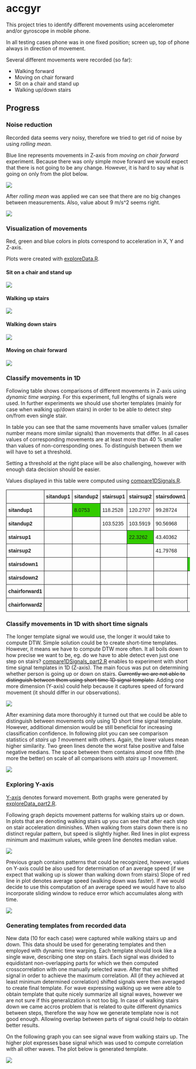 # accgyr

This project tries to identify different movements using accelerometer and/or gyroscope in mobile phone.

In all testing cases phone was in one fixed position; screen up, top of phone always in direction of movement.

Several different movements were recorded (so far):

* Walking forward
* Moving on chair forward
* Sit on a chair and stand up
* Walking up/down stairs

## Progress

### Noise reduction
Recorded data seems very noisy, therefore we tried to get rid of noise by using *rolling  mean.*

Blue line represents movements in Z-axis from *moving on chair forward* experiment.
Because there was only simple move forward we would expect that there is not going to be any change. However, it is hard to say what is going on only from the plot below.

<img src="http://i.imgur.com/wpRdqNu.png?1" />

After *rolling mean* was applied we can see that there are no big changes between measurements. Also, value about 9 m/s^2 seems right.

<img src="http://i.imgur.com/WpR7sED.png?1" />

### Visualization of movements
Red, green and blue colors in plots correspond to acceleration in X, Y and Z-axis.

Plots were created with [exploreData.R](https://github.com/martinkersner/accgyr/blob/master/exploreData.R).

#### Sit on a chair and stand up

<img src="http://i.imgur.com/DWxI8fV.png?1" />

#### Walking up stairs

<img src="http://i.imgur.com/vy9GIxK.png?1" />

#### Walking down stairs

<img src="http://i.imgur.com/2mdu1J9.png?1" />

#### Moving on chair forward

<img src="http://i.imgur.com/dWd1T6H.png?1" />

### Classify movements in 1D
Following table shows comparisons of different movements in Z-axis using *dynamic time warping*. For this experiment, full lengths of signals were used. In further experiments we should use shorter templates (mainly for case when walking up/down stairs) in order to be able to detect step on/from even single stair.

In table you can see that the same movements have smaller values (smaller number means more similar signals) than movements that differ. In all cases values of corresponding movements are at least more than 40 % smaller than values of non-corresponding ones. To distinguish between them we will have to set a threshold.

Setting a threshold at the right place will be also challenging, however with enough data decision should be easier.

Values displayed in this table were computed using [compare1DSignals.R](https://github.com/martinkersner/accgyr/blob/master/compare1DSignals.R).

<table style="border-collapse:collapse;border-spacing:0"><tr><th style="font-family:Arial, sans-serif;font-size:14px;font-weight:normal;padding:10px 5px;border-style:solid;border-width:1px;overflow:hidden;word-break:normal"></th><th style="font-family:Arial, sans-serif;font-size:14px;font-weight:bold;padding:10px 5px;border-style:solid;border-width:1px;overflow:hidden;word-break:normal">sitandup1</th><th style="font-family:Arial,
sans-serif;font-size:14px;font-weight:bold;padding:10px 5px;border-style:solid;border-width:1px;overflow:hidden;word-break:normal">sitandup2</th><th style="font-family:Arial, sans-serif;font-size:14px;font-weight:bold;padding:10px 5px;border-style:solid;border-width:1px;overflow:hidden;word-break:normal">stairsup1</th><th style="font-family:Arial, sans-serif;font-size:14px;font-weight:bold;padding:10px
5px;border-style:solid;border-width:1px;overflow:hidden;word-break:normal">stairsup2</th><th style="font-family:Arial, sans-serif;font-size:14px;font-weight:bold;padding:10px 5px;border-style:solid;border-width:1px;overflow:hidden;word-break:normal">stairsdown1</th><th style="font-family:Arial, sans-serif;font-size:14px;font-weight:bold;padding:10px 5px;border-style:solid;border-width:1px;overflow:hidden;word-break:normal">stairsdown2</th><th style="font-family:Arial,
sans-serif;font-size:14px;font-weight:bold;padding:10px 5px;border-style:solid;border-width:1px;overflow:hidden;word-break:normal">chairforward1</th><th style="font-family:Arial, sans-serif;font-size:14px;font-weight:bold;padding:10px 5px;border-style:solid;border-width:1px;overflow:hidden;word-break:normal">chairforward2</th></tr><tr><td style="font-family:Arial, sans-serif;font-size:14px;padding:10px
5px;border-style:solid;border-width:1px;overflow:hidden;word-break:normal;font-weight:bold">sitandup1</td><td style="font-family:Arial, sans-serif;font-size:14px;padding:10px 5px;border-style:solid;border-width:1px;overflow:hidden;word-break:normal"></td><td style="font-family:Arial, sans-serif;font-size:14px;padding:10px 5px;border-style:solid;border-width:1px;overflow:hidden;word-break:normal;background-color:#32cb00">8.0753</td><td style="font-family:Arial,
sans-serif;font-size:14px;padding:10px 5px;border-style:solid;border-width:1px;overflow:hidden;word-break:normal">118.2528</td><td style="font-family:Arial, sans-serif;font-size:14px;padding:10px 5px;border-style:solid;border-width:1px;overflow:hidden;word-break:normal">120.2707</td><td style="font-family:Arial, sans-serif;font-size:14px;padding:10px 5px;border-style:solid;border-width:1px;overflow:hidden;word-break:normal">99.28724</td><td style="font-family:Arial,
sans-serif;font-size:14px;padding:10px 5px;border-style:solid;border-width:1px;overflow:hidden;word-break:normal">103.2684</td><td style="font-family:Arial, sans-serif;font-size:14px;padding:10px 5px;border-style:solid;border-width:1px;overflow:hidden;word-break:normal">89.24358</td><td style="font-family:Arial, sans-serif;font-size:14px;padding:10px 5px;border-style:solid;border-width:1px;overflow:hidden;word-break:normal">74.56808</td></tr><tr><td style="font-family:Arial,
sans-serif;font-size:14px;padding:10px 5px;border-style:solid;border-width:1px;overflow:hidden;word-break:normal;font-weight:bold">sitandup2</td><td style="font-family:Arial, sans-serif;font-size:14px;padding:10px 5px;border-style:solid;border-width:1px;overflow:hidden;word-break:normal"></td><td style="font-family:Arial, sans-serif;font-size:14px;padding:10px 5px;border-style:solid;border-width:1px;overflow:hidden;word-break:normal"></td><td style="font-family:Arial,
sans-serif;font-size:14px;padding:10px 5px;border-style:solid;border-width:1px;overflow:hidden;word-break:normal">103.5235</td><td style="font-family:Arial, sans-serif;font-size:14px;padding:10px 5px;border-style:solid;border-width:1px;overflow:hidden;word-break:normal">103.5919</td><td style="font-family:Arial, sans-serif;font-size:14px;padding:10px 5px;border-style:solid;border-width:1px;overflow:hidden;word-break:normal">90.56968</td><td style="font-family:Arial,
sans-serif;font-size:14px;padding:10px 5px;border-style:solid;border-width:1px;overflow:hidden;word-break:normal">97.71866</td><td style="font-family:Arial, sans-serif;font-size:14px;padding:10px 5px;border-style:solid;border-width:1px;overflow:hidden;word-break:normal">73.21654</td><td style="font-family:Arial, sans-serif;font-size:14px;padding:10px 5px;border-style:solid;border-width:1px;overflow:hidden;word-break:normal">60.06544</td></tr><tr><td style="font-family:Arial,
sans-serif;font-size:14px;padding:10px 5px;border-style:solid;border-width:1px;overflow:hidden;word-break:normal;font-weight:bold">stairsup1</td><td style="font-family:Arial, sans-serif;font-size:14px;padding:10px 5px;border-style:solid;border-width:1px;overflow:hidden;word-break:normal"></td><td style="font-family:Arial, sans-serif;font-size:14px;padding:10px 5px;border-style:solid;border-width:1px;overflow:hidden;word-break:normal"></td><td style="font-family:Arial,
sans-serif;font-size:14px;padding:10px 5px;border-style:solid;border-width:1px;overflow:hidden;word-break:normal"></td><td style="font-family:Arial, sans-serif;font-size:14px;padding:10px 5px;border-style:solid;border-width:1px;overflow:hidden;word-break:normal;background-color:#32cb00">22.3262</td><td style="font-family:Arial, sans-serif;font-size:14px;padding:10px 5px;border-style:solid;border-width:1px;overflow:hidden;word-break:normal">43.40362</td><td
style="font-family:Arial, sans-serif;font-size:14px;padding:10px 5px;border-style:solid;border-width:1px;overflow:hidden;word-break:normal">57.6417</td><td style="font-family:Arial, sans-serif;font-size:14px;padding:10px 5px;border-style:solid;border-width:1px;overflow:hidden;word-break:normal">94.87552</td><td style="font-family:Arial, sans-serif;font-size:14px;padding:10px
5px;border-style:solid;border-width:1px;overflow:hidden;word-break:normal">92.64532</td></tr><tr><td style="font-family:Arial, sans-serif;font-size:14px;padding:10px 5px;border-style:solid;border-width:1px;overflow:hidden;word-break:normal;font-weight:bold">stairsup2</td><td style="font-family:Arial, sans-serif;font-size:14px;padding:10px 5px;border-style:solid;border-width:1px;overflow:hidden;word-break:normal"></td><td style="font-family:Arial,
sans-serif;font-size:14px;padding:10px 5px;border-style:solid;border-width:1px;overflow:hidden;word-break:normal"></td><td style="font-family:Arial, sans-serif;font-size:14px;padding:10px 5px;border-style:solid;border-width:1px;overflow:hidden;word-break:normal"></td><td style="font-family:Arial, sans-serif;font-size:14px;padding:10px 5px;border-style:solid;border-width:1px;overflow:hidden;word-break:normal"></td><td style="font-family:Arial,
sans-serif;font-size:14px;padding:10px 5px;border-style:solid;border-width:1px;overflow:hidden;word-break:normal">41.79768</td><td style="font-family:Arial, sans-serif;font-size:14px;padding:10px 5px;border-style:solid;border-width:1px;overflow:hidden;word-break:normal">50.15024</td><td style="font-family:Arial, sans-serif;font-size:14px;padding:10px 5px;border-style:solid;border-width:1px;overflow:hidden;word-break:normal">92.70426</td><td style="font-family:Arial,
sans-serif;font-size:14px;padding:10px 5px;border-style:solid;border-width:1px;overflow:hidden;word-break:normal">92.04128</td></tr><tr><td style="font-family:Arial, sans-serif;font-size:14px;padding:10px 5px;border-style:solid;border-width:1px;overflow:hidden;word-break:normal;font-weight:bold">stairsdown1</td><td style="font-family:Arial, sans-serif;font-size:14px;padding:10px 5px;border-style:solid;border-width:1px;overflow:hidden;word-break:normal"></td><td
style="font-family:Arial, sans-serif;font-size:14px;padding:10px 5px;border-style:solid;border-width:1px;overflow:hidden;word-break:normal"></td><td style="font-family:Arial, sans-serif;font-size:14px;padding:10px 5px;border-style:solid;border-width:1px;overflow:hidden;word-break:normal"></td><td style="font-family:Arial, sans-serif;font-size:14px;padding:10px 5px;border-style:solid;border-width:1px;overflow:hidden;word-break:normal"></td><td style="font-family:Arial,
sans-serif;font-size:14px;padding:10px 5px;border-style:solid;border-width:1px;overflow:hidden;word-break:normal"></td><td style="font-family:Arial, sans-serif;font-size:14px;padding:10px 5px;border-style:solid;border-width:1px;overflow:hidden;word-break:normal;background-color:#32cb00">19.84814</td><td style="font-family:Arial, sans-serif;font-size:14px;padding:10px 5px;border-style:solid;border-width:1px;overflow:hidden;word-break:normal">65.6716</td><td style="font-family:Arial,
sans-serif;font-size:14px;padding:10px 5px;border-style:solid;border-width:1px;overflow:hidden;word-break:normal">66.04926</td></tr><tr><td style="font-family:Arial, sans-serif;font-size:14px;padding:10px 5px;border-style:solid;border-width:1px;overflow:hidden;word-break:normal;font-weight:bold">stairsdown2</td><td style="font-family:Arial, sans-serif;font-size:14px;padding:10px 5px;border-style:solid;border-width:1px;overflow:hidden;word-break:normal"></td><td
style="font-family:Arial, sans-serif;font-size:14px;padding:10px 5px;border-style:solid;border-width:1px;overflow:hidden;word-break:normal"></td><td style="font-family:Arial, sans-serif;font-size:14px;padding:10px 5px;border-style:solid;border-width:1px;overflow:hidden;word-break:normal"></td><td style="font-family:Arial, sans-serif;font-size:14px;padding:10px 5px;border-style:solid;border-width:1px;overflow:hidden;word-break:normal"></td><td style="font-family:Arial,
sans-serif;font-size:14px;padding:10px 5px;border-style:solid;border-width:1px;overflow:hidden;word-break:normal"></td><td style="font-family:Arial, sans-serif;font-size:14px;padding:10px 5px;border-style:solid;border-width:1px;overflow:hidden;word-break:normal"></td><td style="font-family:Arial, sans-serif;font-size:14px;padding:10px 5px;border-style:solid;border-width:1px;overflow:hidden;word-break:normal">84.38554</td><td style="font-family:Arial,
sans-serif;font-size:14px;padding:10px 5px;border-style:solid;border-width:1px;overflow:hidden;word-break:normal">84.448</td></tr><tr><td style="font-family:Arial, sans-serif;font-size:14px;padding:10px 5px;border-style:solid;border-width:1px;overflow:hidden;word-break:normal;font-weight:bold">chairforward1</td><td style="font-family:Arial, sans-serif;font-size:14px;padding:10px 5px;border-style:solid;border-width:1px;overflow:hidden;word-break:normal"></td><td
style="font-family:Arial, sans-serif;font-size:14px;padding:10px 5px;border-style:solid;border-width:1px;overflow:hidden;word-break:normal"></td><td style="font-family:Arial, sans-serif;font-size:14px;padding:10px 5px;border-style:solid;border-width:1px;overflow:hidden;word-break:normal"></td><td style="font-family:Arial, sans-serif;font-size:14px;padding:10px 5px;border-style:solid;border-width:1px;overflow:hidden;word-break:normal"></td><td style="font-family:Arial,
sans-serif;font-size:14px;padding:10px 5px;border-style:solid;border-width:1px;overflow:hidden;word-break:normal"></td><td style="font-family:Arial, sans-serif;font-size:14px;padding:10px 5px;border-style:solid;border-width:1px;overflow:hidden;word-break:normal"></td><td style="font-family:Arial, sans-serif;font-size:14px;padding:10px 5px;border-style:solid;border-width:1px;overflow:hidden;word-break:normal"></td><td style="font-family:Arial,
sans-serif;font-size:14px;padding:10px 5px;border-style:solid;border-width:1px;overflow:hidden;word-break:normal;background-color:#32cb00">16.95338</td></tr><tr><td style="font-family:Arial, sans-serif;font-size:14px;padding:10px 5px;border-style:solid;border-width:1px;overflow:hidden;word-break:normal;font-weight:bold">chairforward2</td><td style="font-family:Arial, sans-serif;font-size:14px;padding:10px
5px;border-style:solid;border-width:1px;overflow:hidden;word-break:normal"></td><td style="font-family:Arial, sans-serif;font-size:14px;padding:10px 5px;border-style:solid;border-width:1px;overflow:hidden;word-break:normal"></td><td style="font-family:Arial, sans-serif;font-size:14px;padding:10px 5px;border-style:solid;border-width:1px;overflow:hidden;word-break:normal"></td><td style="font-family:Arial, sans-serif;font-size:14px;padding:10px
5px;border-style:solid;border-width:1px;overflow:hidden;word-break:normal"></td><td style="font-family:Arial, sans-serif;font-size:14px;padding:10px 5px;border-style:solid;border-width:1px;overflow:hidden;word-break:normal"></td><td style="font-family:Arial, sans-serif;font-size:14px;padding:10px 5px;border-style:solid;border-width:1px;overflow:hidden;word-break:normal"></td><td style="font-family:Arial, sans-serif;font-size:14px;padding:10px
5px;border-style:solid;border-width:1px;overflow:hidden;word-break:normal"></td><td style="font-family:Arial, sans-serif;font-size:14px;padding:10px 5px;border-style:solid;border-width:1px;overflow:hidden;word-break:normal"></td></tr></table>

### Classify movements in 1D with short time signals
The longer template signal we would use, the longer it would take to compute DTW.
Simple solution could be to create short-time templates.
However, it means we have to compute DTW more often.
It all boils down to how precise we want to be, eg. do we have to able detect even just one step on stairs?
[compare1DSignals_part2.R](https://github.com/martinkersner/accgyr/blob/master/compare1DSignals_part2.R) enables to experiment with short time signal templates in 1D (Z-axis).
The main focus was put on determining whether person is going up or down on stairs. 
~~Currently we are not able to distinguish between them using short time 1D signal template.~~
Adding one more dimension (Y-axis) could help because it captures speed of forward movement (it should differ in our observations).

<img src="http://i.imgur.com/JD6HMCD.png?1" />

After examining data more thoroughly it turned out that we could be able to distinguish between movements only using 1D short time signal template.
However, additional dimension would be still beneficial for increasing classification confidence.
In following plot you can see comparison statistics of *stairs up 1* movement with others.
Again, the lower values mean higher similarity.
Two green lines denote the worst false positive and false negative medians.
The space between them contains almost one fifth (the more the better) on scale of all comparisons with *stairs up 1* movement.

<img src="http://i.imgur.com/gIh5ZTb.png?1" />

### Exploring Y-axis
[Y-axis](https://developer.android.com/guide/topics/sensors/sensors_overview.html#sensors-coords) denotes forward movement.
Both graphs were generated by [exploreData_part2.R](https://github.com/martinkersner/accgyr/blob/master/exploreData_part2.R).

Following graph depicts movement patterns for walking stairs up or down.
In plots that are denoting walking stairs up you can see that after each step on stair acceleration diminishes.
When walking from stairs down there is no distinct regular pattern, but speed is slightly higher.
Red lines in plot express minimum and maximum values, while green line denotes median value.

<img src="http://i.imgur.com/xaSU4q5.png?1" />

Previous graph contains patterns that could be recognized, however, values on Y-axis could be also used for determination of an average speed (if we expect that walking up is slower than walking down from stairs)
Slope of red line in plot denotes average speed (walking down was faster).
If we would decide to use this computation of an average speed we would have to also incorporate sliding window to reduce error which accumulates along with time.

<img src="http://i.imgur.com/xqZ5N7z.png?1" />

### Generating templates from recorded data
New data (10 for each case) were captured while walking stairs up and down.
This data should be used for generating templates and then employed with dynamic time warping.
Each template should look like a single wave, describing one step on stairs.
Each signal was divided to equidistant non-overlapping parts for which we then computed crosscorrelation with one manually selected wave.
After that we shifted signal in order to achieve the maximum correlation.
All (if they achieved at least minimum determined correlation) shifted signals were then averaged to create final template.
For wave expressing walking up we were able to obtain template that quite nicely summarize all signal waves, however we are not sure if this generalization is not too big.
In case of walking stairs down we came accros problem that is related to quite different dynamics between steps, therefore the way how we generate template now is not good enough.
Allowing overlap between parts of signal could help to obtain better results.

On the following graph you can see signal wave from walking stairs up. The higher plot expresses base signal which was used to compute correlation with all other waves.
The plot below is generated template.

<img src="http://i.imgur.com/jRABee3.png?1" />
